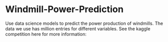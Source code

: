 # Windmill-Power-Prediction
Use data science models to predict the power production of windmills. The data we use has  million entries for  different variables. See the kaggle competition here for more information: 

